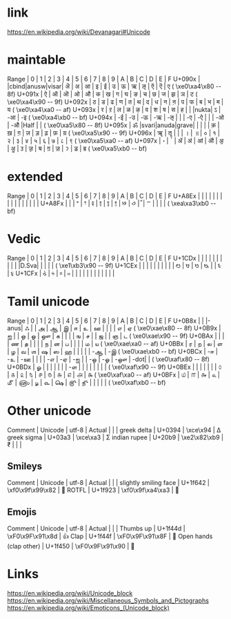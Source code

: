 
# link
https://en.wikipedia.org/wiki/Devanagari#Unicode

# maintable

Range   |  0  |  1  |  2  |  3  |  4  |  5  |  6  |  7  |  8  |  9  |  A  |  B  |  C  |  D  |  E  |  F
U+090x  |     |cbind|anusw|visar|  ऄ  |  अ  |  आ  |  इ  |  ई  |  उ  |  ऊ  |  ऋ  |  ऌ  |  ऍ  |  ऎ  |  ए   ( \xe0\xa4\x80 -- 8f)
U+091x  |  ऐ  |  ऑ  |  ऒ  |  ओ  |  औ  |  क  |  ख  |  ग  |  घ  |  ङ  |  च  |  छ  |  ज  |  झ  |  ञ  |  ट   ( \xe0\xa4\x90 -- 9f)
U+092x  |  ठ  |  ड  |  ढ  |  ण  |  त  |  थ  |  द  |  ध  |  न  |  ऩ  |  प  |  फ  |  ब  |  भ  |  म  |  य   ( \xe0\xa4\xa0 -- af)
U+093x  |  र  |  ऱ  |  ल  |  ळ  |  ऴ  |  व  |  श  |  ष  |  स  |  ह  |     |     |nukta|  ऽ  | -आ  | -इ   ( \xe0\xa4\xb0 -- bf)
U+094x  | -ई  | -उ  | -ऊ  | -ऋ  | -ऌ  |     |     | -ए  | -ऐ  |     |     | -ओ  | -औ  |Half |     |      ( \xe0\xa5\x80 -- 8f)
U+095x  |  ॐ  |svari|anuda|grave|     |     |     |     |  क़  |  ख़  |  ग़  |  ज़  |  ड़  |  ढ़  |  फ़  |  य़   ( \xe0\xa5\x90 -- 9f)
U+096x  |  ॠ  |  ॡ  |     |     |  ।  |  ॥  |  ०  |  १  |  २  |  ३  |  ४  |  ५  |  ६  |  ७  |  ८  |  ९   ( \xe0\xa5\xa0 -- af)
U+097x  |  ॰  |  ॱ  |  ॲ  |  ॳ  |  ॴ  |  ॵ  |  ॶ  |  ॷ  |  ॸ  |  ॹ  |  ॺ  |  ॻ  |  ॼ  |  ॽ  |  ॾ  |  ॿ   ( \xe0\xa5\xb0 -- bf)

# extended

Range   |  0  |  1  |  2  |  3  |  4  |  5  |  6  |  7  |  8  |  9  |  A  |  B  |  C  |  D  |  E  |  F
U+A8Ex  |     |     |     |     |     |     |     |     |     |     |     |     |     |     |     |
U+A8Fx  |     |     |  ꣲ  |  ꣳ  |  ꣴ  |  ꣵ  |  ꣶ  |  ꣷ  |  ꣸  |  ꣹  |  ꣺  |  ꣻ  |     |     |     |      ( \xea\xa3\xb0 -- bf)

# Vedic

Range   |  0  |  1  |  2  |  3  |  4  |  5  |  6  |  7  |  8  |  9  |  A  |  B  |  C  |  D  |  E  |  F
U+1CDx  |     |     |     |     |     |     |     |     |     |     |D.Sva|     |     |     |     |      ( \xe1\xb3\x90 -- 9f)
U+1CEx  |     |     |     |     |     |     |     |     |     |  ᳩ  |  ᳪ  |  ᳫ  |  ᳬ  |     |  ᳮ  |  ᳯ
U+1CFx  |  ᳰ  |  ᳱ  |  ᳲ  |  ᳳ  |     |     |     |     |     |     |     |     |     |     |     |

# Tamil unicode

Range   |  0  |  1  |  2  |  3  |  4  |  5  |  6  |  7  |  8  |  9  |  A  |  B  |  C  |  D  |  E  |  F
U+0B8x  |     |     |-anus|  ஃ  |     |  அ  |  ஆ  |  இ  |  ஈ  |  உ  |  ஊ  |     |     |     |  எ  |  ஏ   ( \xe0\xae\x80 -- 8f)
U+0B9x  |  ஐ  |     |  ஒ  |  ஓ  |  ஔ  |  க  |     |     |     |  ங  |  ச  |     |  ஜ  |     |  ஞ  |  ட   ( \xe0\xae\x90 -- 9f)
U+0BAx  |     |     |     |  ண  |  த  |     |     |     |  ந  |  ன  |  ப  |     |     |     |  ம  |  ய   ( \xe0\xae\xa0 -- af)
U+0BBx  |  ர  |  ற  |  ல  |  ள  |  ழ  |  வ  |  ஶ  |  ஷ  |  ஸ  |  ஹ  |     |     |     |     | -ஆ  | -இ   ( \xe0\xae\xb0 -- bf)
U+0BCx  | -ஈ  | -உ  | -ஊ  |     |     |     | -எ  | -ஏ  | -ஐ  |     | -ஒ  | -ஓ  | -ஔ  | -dot|     |      ( \xe0\xaf\x80 -- 8f)
U+0BDx  |  ௐ  |     |     |     |     |     |     | -ள  |     |     |     |     |     |     |     |      ( \xe0\xaf\x90 -- 9f)
U+0BEx  |     |     |     |     |     |     |  ௦  |  ௧  |  ௨  |  ௩  |  ௪  |  ௫  |  ௬  |  ௭  |  ௮  |  ௯   ( \xe0\xaf\xa0 -- af)
U+0BFx  |  ௰  |  ௱  |  ௲  |  ௳  |  ௴  |  ௵  |  ௶  |  ௷  |  ௸  |  ௹  |  ௺  |     |     |     |     |      ( \xe0\xaf\xb0 -- bf)

# Other unicode

Comment      |  Unicode  |  utf-8         |   Actual
             |           |                |
greek delta  |  U+0394   | \xce\x94       |  Δ
greek sigma  |  U+03a3   | \xce\xa3       |  Σ
indian rupee |  U+20b9   | \xe2\x82\xb9   |  ₹
             |           |                |

## Smileys

Comment               | Unicode | utf-8            | Actual
                      |         |                  |
slightly smiling face | U+1f642 | \xf0\x9f\x99\x82 | 🙂
ROTFL                 | U+1f923 | \xf0\x9f\xa4\xa3 | 🤣

## Emojis

Comment                 | Unicode | utf-8            | Actual
                        |         |                  |
Thumbs up               | U+1f44d | \xF0\x9F\x91\x8d | 👍
Clap                    | U+1f44f | \xF0\x9F\x91\x8F | 👏
Open hands (clap other) | U+1f450 | \xF0\x9F\x91\x90 | 👐


# Links

https://en.wikipedia.org/wiki/Unicode_block
https://en.wikipedia.org/wiki/Miscellaneous_Symbols_and_Pictographs
https://en.wikipedia.org/wiki/Emoticons_(Unicode_block)
